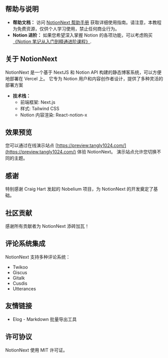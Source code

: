 ## 帮助与说明

*   **帮助文档：** 访问 [NotionNext 帮助手册](https://docs.tangly1024.com/) 获取详细使用指南。请注意，本教程为免费资源，仅供个人学习使用，禁止任何商业行为。
*   **Notion 进阶：** 如果您希望深入掌握 Notion 的各项功能，可以考虑购买[《Notion 笔记从入门到精通进阶课程》](https://docs.tangly1024.com/article/notion-tutorial).

## 关于 NotionNext

NotionNext 是一个基于 NextJS 和 Notion API 构建的静态博客系统，可以方便地部署在 Vercel 上。 它专为 Notion 用户和内容创作者设计，提供了多种灵活的部署方案

*   **技术栈：**
    *   前端框架: Next.js
    *   样式: Tailwind CSS
    *   Notion 内容渲染: React-notion-x

## 效果预览

您可以通过在线演示站点 [https://preview.tangly1024.com/](https://preview.tangly1024.com/) 体验 NotionNext。 演示站点允许您切换不同的主题。

## 感谢

特别感谢 Craig Hart 发起的 Nobelium 项目，为 NotionNext 的开发奠定了基础。

## 社区贡献

感谢所有贡献者为 NotionNext 添砖加瓦！

## 评论系统集成

NotionNext 支持多种评论系统：

*   Twikoo
*   Giscus
*   Gitalk
*   Cusdis
*   Utterances

## 友情链接

*   Elog - Markdown 批量导出工具

## 许可协议

NotionNext 使用 MIT 许可证。